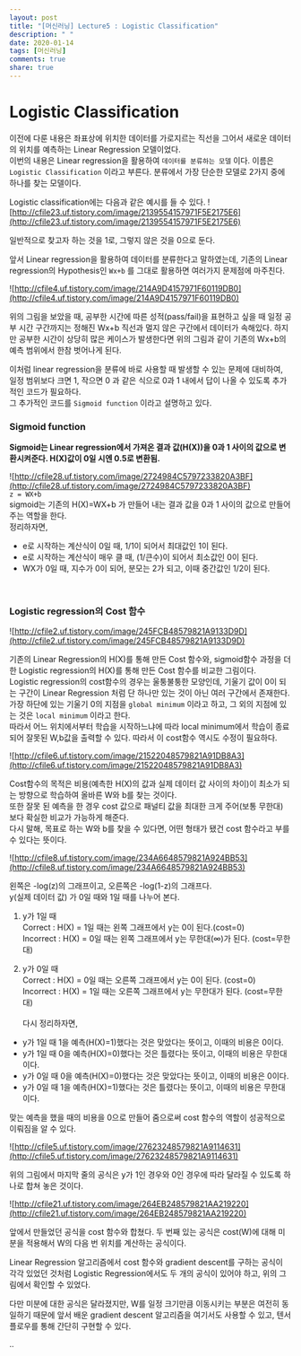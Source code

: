 ```yaml
---
layout: post
title: "[머신러닝] Lecture5 : Logistic Classification"
description: " "
date: 2020-01-14
tags: [머신러닝]
comments: true
share: true
---
```



# Logistic Classification
이전에 다룬 내용은 좌표상에 위치한 데이터를 가로지르는 직선을 그어서 새로운 데이터의 위치를 예측하는 Linear Regression 모델이었다. <br>이번의 내용은 Linear regression을 활용하여 `데이터를 분류하는 모델` 이다. 이름은 `Logistic Classification` 이라고 부른다. 분류에서 가장 단순한 모델로 2가지 중에 하나를 찾는 모델이다.

Logistic classification에는 다음과 같은 예시를 들 수 있다.
![http://cfile23.uf.tistory.com/image/2139554157971F5E2175E6](http://cfile23.uf.tistory.com/image/2139554157971F5E2175E6)

일반적으로 찾고자 하는 것을 1로, 그렇지 않은 것을 0으로 둔다.

앞서 Linear regression을 활용하여 데이터를 분류한다고 말하였는데, 기존의 Linear regression의 Hypothesis인 `Wx+b` 를 그대로 활용하면 여러가지 문제점에 마주친다.

![http://cfile4.uf.tistory.com/image/214A9D4157971F60119DB0](http://cfile4.uf.tistory.com/image/214A9D4157971F60119DB0)

위의 그림을 보았을 때, 공부한 시간에 따른 성적(pass/fail)을 표현하고 싶을 때 일정 공부 시간 구간까지는 정해진 Wx+b 직선과 멀지 않은 구간에서 데이터가 속해있다. 하지만 공부한 시간이 상당히 많은 케이스가 발생한다면 위의 그림과 같이 기존의 Wx+b의 예측 범위에서 한참 벗어나게 된다. 

이처럼 linear regression을 분류에 바로 사용할 때 발생할 수 있는 문제에 대비하여, 일정 범위보다 크면 1, 작으면 0 과 같은 식으로 0과 1 내에서 답이 나올 수 있도록 추가적인 코드가 필요하다.<br>그 추가적인 코드를 `Sigmoid function` 이라고 설명하고 있다.

### Sigmoid function

**Sigmoid는 Linear regression에서 가져온 결과 값(H(X))을 0과 1 사이의 값으로 변환시켜준다. H(X)값이 0일 시엔 0.5로 변환됨.**

![http://cfile28.uf.tistory.com/image/2724984C5797233820A3BF](http://cfile28.uf.tistory.com/image/2724984C5797233820A3BF)<br>
`z = WX+b`<br>
sigmoid는 기존의 H(X)=WX+b 가 만들어 내는 결과 값을 0과 1 사이의 값으로 만들어주는 역할을 한다.<br>
정리하자면, 

- e로 시작하는 계산식이 0일 때, 1/1이 되어서 최대값인 1이 된다.
- e로 시작하는 계산식이 매우 클 때, (1/큰수)이 되어서 최소값인 0이 된다.
- WX가 0일 때, 지수가 0이 되어, 분모는 2가 되고, 이때 중간값인 1/2이 된다.
<br>

### Logistic regression의 Cost 함수

![http://cfile2.uf.tistory.com/image/245FCB48579821A9133D9D](http://cfile2.uf.tistory.com/image/245FCB48579821A9133D9D)

기존의 Linear Regression의 H(X)를 통해 만든 Cost 함수와, sigmoid함수 과정을 더한 Logistic regression의 H(X)를 통해 만든 Cost 함수를 비교한 그림이다.<br>Logistic regression의 cost함수의 경우는 울퉁불퉁한 모양인데, 기울기 값이 0이 되는 구간이 Linear Regression 처럼 단 하나만 있는 것이 아닌 여러 구간에서 존재한다.<br> 가장 하단에 있는 기울기 0의 지점을 `global minimum` 이라고 하고, 그 외의 지점에 있는 것은 `local minimum` 이라고 한다.<br> 따라서 어느 위치에서부터 학습을 시작하느냐에 따라 local minimum에서 학습이 종료되어 잘못된 W,b값을 출력할 수 있다. 따라서 이 cost함수 역시도 수정이 필요하다.
<br>

![http://cfile6.uf.tistory.com/image/21522048579821A91DB8A3](http://cfile6.uf.tistory.com/image/21522048579821A91DB8A3)

Cost함수의 목적은 비용(예측한 H(X)의 값과 실제 데이터 값 사이의 차이)이 최소가 되는 방향으로 학습하여 올바른 W와 b를 찾는 것이다.<br>또한 잘못 된 예측을 한 경우 cost 값으로 패널티 값을 최대한 크게 주어(보통 무한대) 보다 확실한 비교가 가능하게 해준다.<br>
다시 말해, 목표로 하는 W와 b를 찾을 수 있다면, 어떤 형태가 됐건 cost 함수라고 부를 수 있다는 뜻이다.

![http://cfile8.uf.tistory.com/image/234A6648579821A924BB53](http://cfile8.uf.tistory.com/image/234A6648579821A924BB53)

왼쪽은 -log(z)의 그래프이고, 오른쪽은 -log(1-z)의 그래프다.<br>
y(실제 데이터 값) 가  0일 때와 1일 때를 나누어 본다.<br>

1. y가 1일 때<br>Correct : H(X) = 1일 때는 왼쪽 그래프에서 y는 0이 된다.(cost=0)
<br>Incorrect : H(X) = 0일 때는 왼쪽 그래프에서 y는 무한대(∞)가 된다. (cost=무한대)

2. y가 0일 때<br>
Correct : H(X) = 0일 때는 오른쪽 그래프에서 y는 0이 된다. (cost=0)<br>
Incorrect : H(X) = 1일 때는 오른쪽 그래프에서 y는 무한대가 된다. (cost=무한대)
<br><br>다시 정리하자면, <br>  

- y가 1일 때 1을 예측(H(X)=1)했다는 것은 맞았다는 뜻이고, 이때의 비용은 0이다.
- y가 1일 때 0을 예측(H(X)=0)했다는 것은 틀렸다는 뜻이고, 이때의 비용은 무한대이다.
- y가 0일 때 0을 예측(H(X)=0)했다는 것은 맞았다는 뜻이고, 이때의 비용은 0이다.
- y가 0일 때 1을 예측(H(X)=1)했다는 것은 틀렸다는 뜻이고, 이때의 비용은 무한대이다.


맞는 예측을 했을 때의 비용을 0으로 만들어 줌으로써 cost 함수의 역할이 성공적으로 이뤄짐을 알 수 있다.

![http://cfile5.uf.tistory.com/image/27623248579821A9114631](http://cfile5.uf.tistory.com/image/27623248579821A9114631)

위의 그림에서 마지막 줄의 공식은 y가 1인 경우와 0인 경우에 따라 달라질 수 있도록 하나로 합쳐 놓은 것이다.<br>

![http://cfile21.uf.tistory.com/image/264EB248579821AA219220](http://cfile21.uf.tistory.com/image/264EB248579821AA219220)

앞에서 만들었던 공식을 cost 함수와 합쳤다. 두 번째 있는 공식은 cost(W)에 대해 미분을 적용해서 W의 다음 번 위치를 계산하는 공식이다.

Linear Regression 알고리즘에서 cost 함수와 gradient descent를 구하는 공식이 각각 있었던 것처럼 Logistic Regression에서도 두 개의 공식이 있어야 하고, 위의 그림에서 확인할 수 있었다.

다만 미분에 대한 공식은 달라졌지만, W를 일정 크기만큼 이동시키는 부분은 여전히 동일하기 때문에 앞서 배운 gradient descent 알고리즘을 여기서도 사용할 수 있고, 텐서플로우를 통해 간단히 구현할 수 있다.

..


